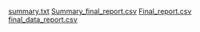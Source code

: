 [summary.txt](https://github.com/user-attachments/files/18535822/summary.txt)
[Summary_final_report.csv](https://github.com/user-attachments/files/18535821/Summary_final_report.csv)
[Final_report.csv](https://github.com/user-attachments/files/18535820/Final_report.csv)
[final_data_report.csv](https://github.com/user-attachments/files/18535818/final_data_report.csv)
